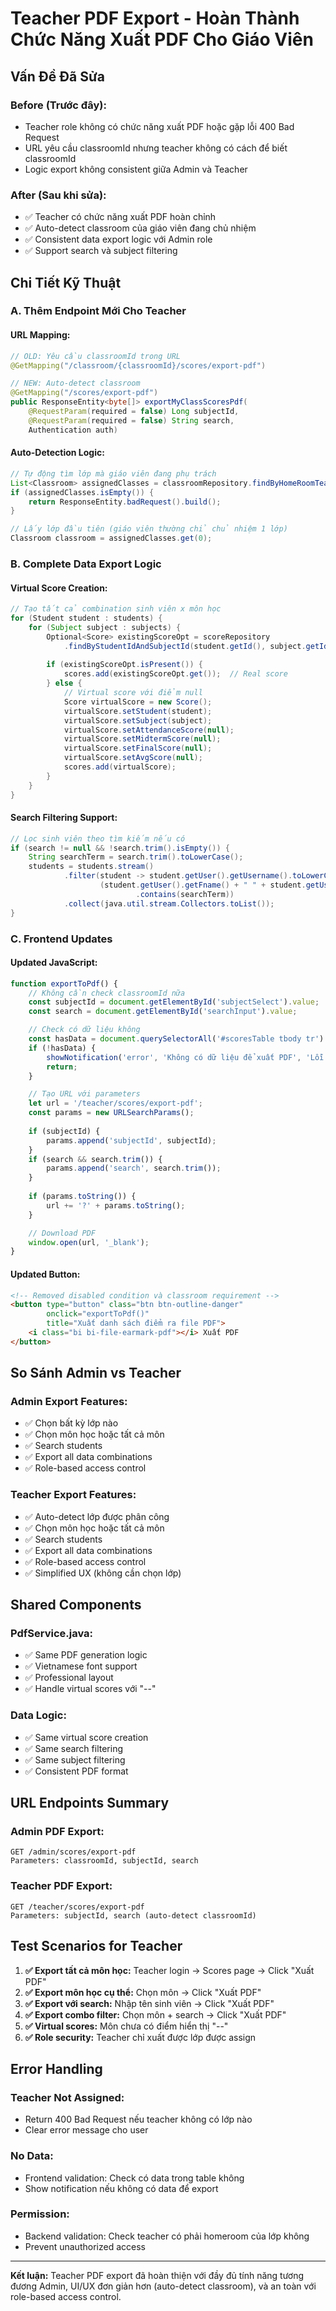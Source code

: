 # Teacher PDF Export - Hoàn Thành Chức Năng Xuất PDF Cho Giáo Viên

## Vấn Đề Đã Sửa

### **Before (Trước đây):**
- Teacher role không có chức năng xuất PDF hoặc gặp lỗi 400 Bad Request
- URL yêu cầu classroomId nhưng teacher không có cách để biết classroomId
- Logic export không consistent giữa Admin và Teacher

### **After (Sau khi sửa):**
- ✅ Teacher có chức năng xuất PDF hoàn chỉnh
- ✅ Auto-detect classroom của giáo viên đang chủ nhiệm
- ✅ Consistent data export logic với Admin role
- ✅ Support search và subject filtering

## Chi Tiết Kỹ Thuật

### A. Thêm Endpoint Mới Cho Teacher

#### **URL Mapping:**
```java
// OLD: Yêu cầu classroomId trong URL
@GetMapping("/classroom/{classroomId}/scores/export-pdf")

// NEW: Auto-detect classroom 
@GetMapping("/scores/export-pdf")
public ResponseEntity<byte[]> exportMyClassScoresPdf(
    @RequestParam(required = false) Long subjectId,
    @RequestParam(required = false) String search,
    Authentication auth) 
```

#### **Auto-Detection Logic:**
```java
// Tự động tìm lớp mà giáo viên đang phụ trách
List<Classroom> assignedClasses = classroomRepository.findByHomeRoomTeacher(teacher);
if (assignedClasses.isEmpty()) {
    return ResponseEntity.badRequest().build();
}

// Lấy lớp đầu tiên (giáo viên thường chỉ chủ nhiệm 1 lớp)
Classroom classroom = assignedClasses.get(0);
```

### B. Complete Data Export Logic

#### **Virtual Score Creation:**
```java
// Tạo tất cả combination sinh viên x môn học
for (Student student : students) {
    for (Subject subject : subjects) {
        Optional<Score> existingScoreOpt = scoreRepository
            .findByStudentIdAndSubjectId(student.getId(), subject.getId());
        
        if (existingScoreOpt.isPresent()) {
            scores.add(existingScoreOpt.get());  // Real score
        } else {
            // Virtual score với điểm null
            Score virtualScore = new Score();
            virtualScore.setStudent(student);
            virtualScore.setSubject(subject);
            virtualScore.setAttendanceScore(null);
            virtualScore.setMidtermScore(null);
            virtualScore.setFinalScore(null);
            virtualScore.setAvgScore(null);
            scores.add(virtualScore);
        }
    }
}
```

#### **Search Filtering Support:**
```java
// Lọc sinh viên theo tìm kiếm nếu có
if (search != null && !search.trim().isEmpty()) {
    String searchTerm = search.trim().toLowerCase();
    students = students.stream()
            .filter(student -> student.getUser().getUsername().toLowerCase().contains(searchTerm) ||
                    (student.getUser().getFname() + " " + student.getUser().getLname()).toLowerCase()
                            .contains(searchTerm))
            .collect(java.util.stream.Collectors.toList());
}
```

### C. Frontend Updates

#### **Updated JavaScript:**
```javascript
function exportToPdf() {
    // Không cần check classroomId nữa
    const subjectId = document.getElementById('subjectSelect').value;
    const search = document.getElementById('searchInput').value;

    // Check có dữ liệu không
    const hasData = document.querySelectorAll('#scoresTable tbody tr').length > 0;
    if (!hasData) {
        showNotification('error', 'Không có dữ liệu để xuất PDF', 'Lỗi');
        return;
    }

    // Tạo URL với parameters
    let url = '/teacher/scores/export-pdf';
    const params = new URLSearchParams();
    
    if (subjectId) {
        params.append('subjectId', subjectId);
    }
    if (search && search.trim()) {
        params.append('search', search.trim());
    }
    
    if (params.toString()) {
        url += '?' + params.toString();
    }

    // Download PDF
    window.open(url, '_blank');
}
```

#### **Updated Button:**
```html
<!-- Removed disabled condition và classroom requirement -->
<button type="button" class="btn btn-outline-danger"
        onclick="exportToPdf()"
        title="Xuất danh sách điểm ra file PDF">
    <i class="bi bi-file-earmark-pdf"></i> Xuất PDF
</button>
```

## So Sánh Admin vs Teacher

### **Admin Export Features:**
- ✅ Chọn bất kỳ lớp nào
- ✅ Chọn môn học hoặc tất cả môn
- ✅ Search students
- ✅ Export all data combinations
- ✅ Role-based access control

### **Teacher Export Features:**
- ✅ Auto-detect lớp được phân công
- ✅ Chọn môn học hoặc tất cả môn
- ✅ Search students
- ✅ Export all data combinations  
- ✅ Role-based access control
- ✅ Simplified UX (không cần chọn lớp)

## Shared Components

### **PdfService.java:**
- ✅ Same PDF generation logic
- ✅ Vietnamese font support
- ✅ Professional layout
- ✅ Handle virtual scores với "--"

### **Data Logic:**
- ✅ Same virtual score creation
- ✅ Same search filtering
- ✅ Same subject filtering
- ✅ Consistent PDF format

## URL Endpoints Summary

### **Admin PDF Export:**
```
GET /admin/scores/export-pdf
Parameters: classroomId, subjectId, search
```

### **Teacher PDF Export:**
```
GET /teacher/scores/export-pdf  
Parameters: subjectId, search (auto-detect classroomId)
```

## Test Scenarios for Teacher

1. **✅ Export tất cả môn học:** Teacher login → Scores page → Click "Xuất PDF"
2. **✅ Export môn học cụ thể:** Chọn môn → Click "Xuất PDF" 
3. **✅ Export với search:** Nhập tên sinh viên → Click "Xuất PDF"
4. **✅ Export combo filter:** Chọn môn + search → Click "Xuất PDF"
5. **✅ Virtual scores:** Môn chưa có điểm hiển thị "--"
6. **✅ Role security:** Teacher chỉ xuất được lớp được assign

## Error Handling

### **Teacher Not Assigned:**
- Return 400 Bad Request nếu teacher không có lớp nào
- Clear error message cho user

### **No Data:**
- Frontend validation: Check có data trong table không
- Show notification nếu không có data để export

### **Permission:**
- Backend validation: Check teacher có phải homeroom của lớp không
- Prevent unauthorized access

---

**Kết luận:** Teacher PDF export đã hoàn thiện với đầy đủ tính năng tương đương Admin, UI/UX đơn giản hơn (auto-detect classroom), và an toàn với role-based access control.